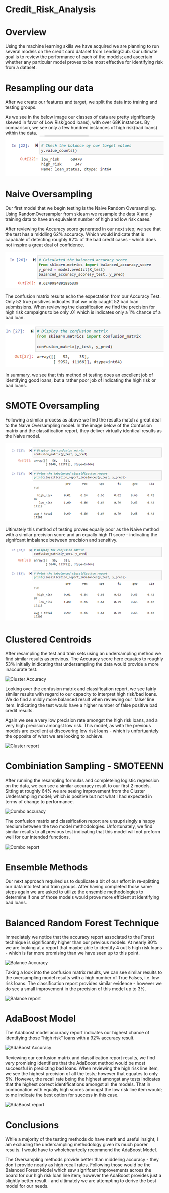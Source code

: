 # Credit_Risk_Analysis

# Overview

Using the machine learning skills we have acquired we are planning to run several models on the credit card dataset from LendingClub.  Our ultimate goal is to review the performance of each of the models; and ascertain whether any particular model proves to be most effective for identifying risk from a dataset. 

# Resampling our data

After we create our features and target, we split the data into training and testing groups.  

As we see in the below image our classes of data are pretty significantly skewed in favor of Low Risk(good loans), with over 68K instances.  By comparison, we see only a few hundred instances of high risk(bad loans) within the data. 
![Y_Value_Counts](https://github.com/Gkmb2390/Credit_Risk_Analysis/blob/main/Resources/Y%20Value%20Counts.png)

# Naive Oversampling

Our first model that we begin testing is the Naive Random Oversampling.  Using RandomOversampler from sklearn we resample the data X and y training data to have an equivalent number of high and low risk cases.

After reviewing the Accuracy score generated in our next step; we see that the test has a middling 62% accuracy.  Which would indicate that is capabale of detecting roughly 62% of the bad credit cases - which does not inspire a great deal of confidence. 

![OversampleAccuracyResult](https://github.com/Gkmb2390/Credit_Risk_Analysis/blob/main/Resources/Naive%20accuracy.png)

The confusion matrix results echo the expectation from our Accuracy Test.  Only 52 true positives indicates that we only caught 52 bad loan submissions. When reviewing the classification we find the precision for high risk campaigns to be only .01 which is indicates only a 1% chance of a bad loan.  

![ConfusionMatrix](https://github.com/Gkmb2390/Credit_Risk_Analysis/blob/main/Resources/Naive%20confusion%20matrix.png)

In summary, we see that this method of testing does an excellent job of identifying good loans, but a rather poor job of indicating the high risk or bad loans. 

# SMOTE Oversampling

Following a similar process as above we find the results match a great deal to the Naive Oversampling model.  In the image below of the Confusion matrix and the classification report, they deliver virtually identical results as the Naive model.  

![SMOTEAccuracyResult](https://github.com/Gkmb2390/Credit_Risk_Analysis/blob/main/Resources/SMOTE%20report.png)

Ultimately this method of testing proves equally poor as the Naive method with a similar precision score and an equally high f1 score - indicating the signifcant imbalance between precision and sensitivy. 
![SMOTEReport](https://github.com/Gkmb2390/Credit_Risk_Analysis/blob/main/Resources/SMOTE%20report.png)
# Clustered Centroids

After resampling the test and train sets using an undersampling method we find similar results as previous.  The Accuracy score here equates to roughly 53% initially inidicating that undersampling the data would provide a more inaccurate test. 

![Cluster Accuracy]()

Looking over the confusion matrix and classification report, we see fairly similar results with regard to our capacity to interpret high risk/bad loans. We do find a mildly more balanced result when reviewing our 'false' line item.  Indicating the test would have a higher number of false positive bad credit results.  

Again we see a very low precision rate amongst the high risk loans, and a very high precision amongst low risk.  This model, as with the previous models are excellent at discovering low risk loans - which is unfortuantely the opposite of what we are looking to achieve.

![Cluster report]()


# Combiniation Sampling - SMOTEENN

After running the resampling formulas and completeing logistic regression on the data, we can see a similar accuracy result to our first 2 models.  Sitting at roughly 64% we are seeing improvement from the Cluster Undersampling model; which is positive but not what I had expected in terms of change to performance. 

![Combo accuracy]() 

The confusion matrix and classification report are unsuprisingly a happy medium between the two model methodologies. Unfortunately, we find similar results to all previous test indicating that this model will not preform well for our intended functions. 

![Combo report]()

# Ensemble Methods

Our next approach required us to duplicate a bit of our effort in re-splitting our data into test and train groups.  After having completed those same steps again we are asked to utilize the ensemble methodologies to determine if one of those models would prove more efficient at identifying bad loans.

# Balanced Random Forest Technique

Immediately we notice that the accuracy report associated to the Forest technique is significantly higher than our previous models.  At nearly 80% we are looking at a report that maybe able to identify 4 out 5 high risk loans - which is far more promising than we have seen up to this point.

![Balance Accuracy]()

Taking a look into the confusion matrix results, we can see similar results to the oversampling model results with a high number of True Falses, i.e. low risk loans. The classification report provides similar evidence - however we do see a small improvement in the precision of this model up to 3%.

![Balance report]()

# AdaBoost Model

The Adaboost model accuracy report indicates our highest chance of identifying those "high risk" loans with a 92% accuracy result.  

![AdaBoost Accuracy]()

Reviewing our confusion matrix and classification report results, we find very promising identifiers that the AdaBoost method would be most successful in predicting bad loans.  When reviewing the high risk line item, we see the highest precision of all the tests; however that equates to only 5%.  However, the recall rate being the highest amongst any tests indicates that the highest correct identifications amongst all the models. That in combonation with equally high scores amongst the low risk line item would; to me indicate the best option for success in this case. 

![AdaBoost report]()

# Conclusions

While a majority of the testing methods do have merit and useful insight; I am excluding the undersampling methodology given its much poorer results. I would have to wholeheartedly recommend the AdaBoost Model.  

The Oversampling methods provide better than middeling accuracy - they don't provide nearly as high recall rates.  Following those would be the Balanced Forest Model which saw signifcant improvements across the board for our high risk loan line item; however the AdaBoost provides just a slightly better result - and ultimately we are attempting to derive the best model for our needs. 

